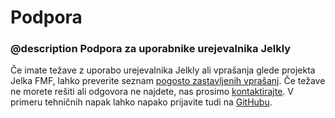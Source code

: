 # Podpora

### @description Podpora za uporabnike urejevalnika Jelkly

Če imate težave z uporabo urejevalnika Jelkly ali vprašanja glede projekta Jelka FMF,
lahko preverite seznam [pogosto zastavljenih vprašanj](/faq). Če težave ne morete rešiti
ali odgovora ne najdete, nas prosimo [kontaktirajte](/contact). V primeru tehničnih napak
lahko napako prijavite tudi na [GitHubu](https://github.com/Jelka-FMF).
